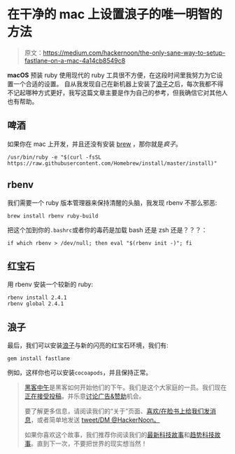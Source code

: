 # 在干净的 mac 上设置浪子的唯一明智的方法

> 原文：<https://medium.com/hackernoon/the-only-sane-way-to-setup-fastlane-on-a-mac-4a14cb8549c8>

**macOS** 预装 ruby 使用现代的 ruby 工具很不方便，在这段时间里我努力为它设置一个合适的设置。
自从我发现自己在新机器上安装了[浪子](https://github.com/fastlane/fastlane)之后，每次我都不得不记起哪种方式更好，我写这篇文章主要是作为自己的参考，但我确信它对其他人也有帮助。

## 啤酒

如果你在 mac 上开发，并且还没有安装 [brew](https://brew.sh) ，那你就是*疯子*。

```
/usr/bin/ruby -e "$(curl -fsSL https://raw.githubusercontent.com/Homebrew/install/master/install)"
```

## rbenv

我们需要一个 ruby 版本管理器来保持清醒的头脑，我发现 rbenv 不那么邪恶:

```
brew install rbenv ruby-build
```

把这个加到你的`.bashrc`或者你的毒药是加载 bash 还是 zsh 还是？？？：

```
if which rbenv > /dev/null; then eval "$(rbenv init -)"; fi
```

## 红宝石

用 rbenv 安装一个较新的 ruby:

```
rbenv install 2.4.1
rbenv global 2.4.1
```

## 浪子

最后，我们可以安装[浪子](https://github.com/fastlane/fastlane)与新的闪亮的红宝石环境，我们有:

```
gem install fastlane
```

例如，这样你也可以安装`cocoapods`，并且保持正常。

> [黑客中午](http://bit.ly/Hackernoon)是黑客如何开始他们的下午。我们是这个大家庭的一员。我们现在[正在接受投稿](http://bit.ly/hackernoonsubmission)，并乐意[讨论广告&赞助](mailto:partners@amipublications.com)机会。
> 
> 要了解更多信息，请阅读我们的“关于”页面、[喜欢/在脸书上给我们发消息](http://bit.ly/HackernoonFB)，或者简单地发送 [tweet/DM @HackerNoon。](https://goo.gl/k7XYbx)
> 
> 如果你喜欢这个故事，我们推荐你阅读我们的[最新科技故事](http://bit.ly/hackernoonlatestt)和[趋势科技故事](https://hackernoon.com/trending)。直到下一次，不要把世界的现实想当然！